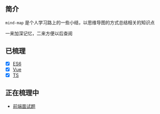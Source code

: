 ## 简介

`mind-map` 是个人学习路上的一些小结，以思维导图的方式总结相关的知识点

一来加深记忆，二来方便以后查阅

## 已梳理
- [x] [ES6](https://github.com/jCodeLife/mind-map/tree/master/ES6(29%E5%BC%A0%E5%9B%BE))
- [x] [Vue](https://github.com/jCodeLife/mind-map/tree/master/Vue3(101%E5%BC%A0%E5%9B%BE))
- [x] [TS](https://github.com/jCodeLife/mind-map/tree/master/TS%EF%BC%8827%E5%BC%A0%E5%9B%BE%EF%BC%89)

## 正在梳理中
- [前端面试题]()




